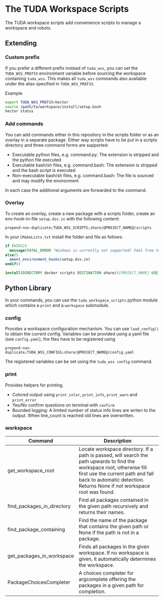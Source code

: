 # The TUDA Workspace Scripts

The TUDA workspace scripts add convenience scripts to manage a workspace and robots.

## Extending

### Custom prefix

If you prefer a different prefix instead of `tuda_wss`, you can set the `TUDA_WSS_PREFIX` environment
variable before sourcing the workspace containing `tuda_wss`.
This makes all `tuda_wss` commands also available under the alias specified in `TUDA_WSS_PREFIX`.

Example

```bash
export TUDA_WSS_PREFIX=hector
source /path/to/workspace/install/setup.bash
hector status
```

### Add commands

You can add commands either in this repository in the scripts folder or as an overlay in a separate package.
Either way scripts have to be put in a scripts directory and three command forms are supported:

* Executable python files, e.g. command.py: The extension is stripped and the python file executed
* Executable bash/sh files, e.g. command.bash: The extension is stripped and the bash script is executed 
* Non-executable bash/sh files, e.g. command.bash: The file is sourced and may modify the environment

In each case the additional arguments are forwarded to the command.

### Overlay

To create an overlay, create a new package with a scripts folder, create an env-hook-in-file `setup.dsv.in` with the following content:

```dsv
prepend-non-duplicate;TUDA_WSS_SCRIPTS;share/@PROJECT_NAME@/scripts
```

In your `CMakeLists.txt` install the folder and file as follows:

```cmake
if (WIN32)
  message(FATAL_ERROR "Windows is currently not supported! Feel free to add support :)")
else()
  ament_environment_hooks(setup.dsv.in)
endif()

install(DIRECTORY docker scripts DESTINATION share/${PROJECT_NAME} USE_SOURCE_PERMISSIONS)
```

## Python Library

In your commands, you can use the `tuda_workspace_scripts` python module which contains a `print` and a `workspace` submodule.

### config

Provides a workspace configuration mechanism. You can use `load_config()` to obtain the current config.
Variables can be provided using a yaml file (see `config.yaml`), the files have to be registered using

```dsv
prepend-non-duplicate;TUDA_WSS_CONFIGS;share/@PROJECT_NAME@/config.yaml
```

The registered variables can be set using the `tuda_wss config` command.

### print

Provides helpers for printing.

* Colored output using `print_color`, `print_info`, `print_warn` and `print_error`
* Yes/No confirm questions on terminal with `confirm`
* Bounded logging: A limited number of status info lines are writen to the output. When line_count is reached old lines are overwritten.

### workspace

| Command | Description |
| --- | --- |
| get_workspace_root |  Locate workspace directory. If a path is passed, will search the path upwards to find the workspace root, otherwise fill first use the current path and fall back to automatic detection. Returns None if not workspace root was found. |
| find_packages_in_directory | Find all packages contained in the given path recursively and returns their names. |
| find_package_containing | Find the name of the package that contains the given path or None if the path is not in a package. |
| get_packages_in_workspace | Finds all packages in the given workspace. If no workspace is given, it automatically determines the workspace. |
| PackageChoicesCompleter | A choices completer for argcomplete offering the packages in a given path for completion. |
